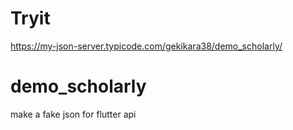 # Tryit
https://my-json-server.typicode.com/gekikara38/demo_scholarly/

# demo_scholarly
make a fake json for flutter api
